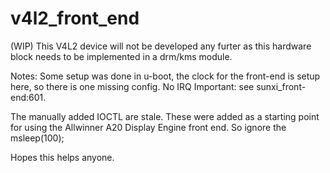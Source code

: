 # v4l2_front_end
(WIP) This V4L2 device will not be developed any furter as this hardware block needs to be implemented in a drm/kms module.

Notes:
Some setup was done in u-boot, the clock for the front-end is setup here, so there is one missing config.
No IRQ
Important: see sunxi_front-end:601.

The manually added IOCTL are stale. These were added as a starting point for
using the Allwinner A20 Display Engine front end.
So ignore the msleep(100);

Hopes this helps anyone.
